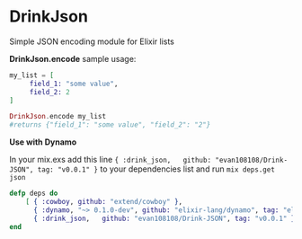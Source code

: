 # DrinkJson

Simple JSON encoding module for Elixir lists

**DrinkJson.encode** sample usage:

```elixir
my_list = [
	 field_1: "some value",
	 field_2: 2
] 

DrinkJson.encode my_list
#returns {"field_1": "some value", "field_2": "2"}
```
**Use with Dynamo**

In your mix.exs add this line ```{ :drink_json,   github: "evan108108/Drink-JSON", tag: "v0.0.1" }``` to your dependencies list and run ```mix deps.get json```

```elixir
defp deps do
	[ { :cowboy, github: "extend/cowboy" },
      { :dynamo, "~> 0.1.0-dev", github: "elixir-lang/dynamo", tag: "elixir-0.12.2" },
      { :drink_json,   github: "evan108108/Drink-JSON", tag: "v0.0.1" } ]
end
```


